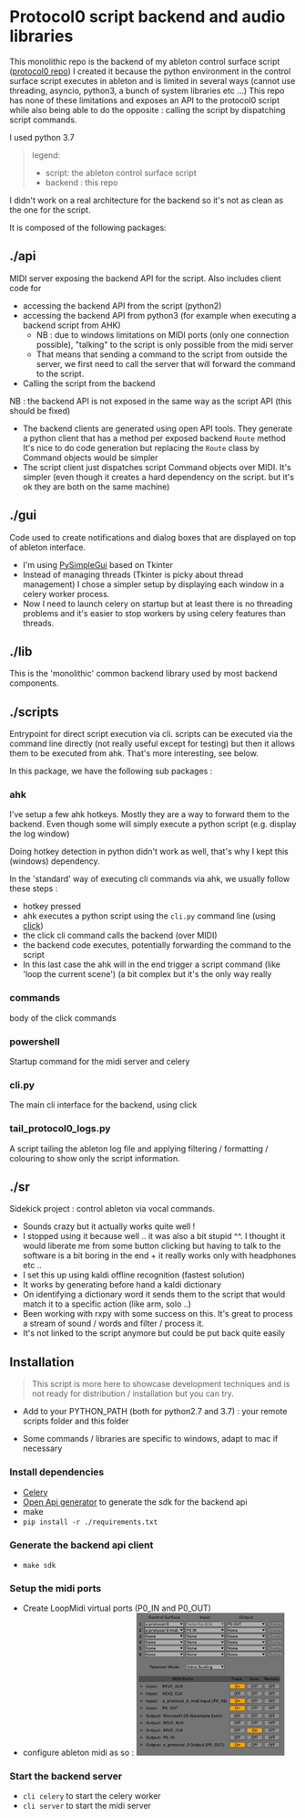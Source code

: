 # Protocol0 script backend and audio libraries

This monolithic repo is the backend of my ableton control surface
script ([protocol0 repo](https://github.com/lebrunthibault/Protocol-0-Surface-Script))
I created it because the python environment in the control surface script executes in ableton and is limited in several
ways
(cannot use threading, asyncio, python3, a bunch of system libraries etc ...)
This repo has none of these limitations and exposes an API to the protocol0 script while also being able to do the opposite : 
calling the script by dispatching script commands.

I used python 3.7

> legend:
>- script: the ableton control surface script
>- backend : this repo

I didn't work on a real architecture for the backend so it's not as clean as the one for the script.

It is composed of the following packages:

## ./api
MIDI server exposing the backend API for the script. Also includes client code for
- accessing the backend API from the script (python2)
- accessing the backend API from python3 (for example when executing a backend script from AHK)
  - NB : due to windows limitations on MIDI ports (only one connection possible), "talking" to the script is only possible from the midi server
  - That means that sending a command to the script from outside the server, we first need to call the server that will forward the command to the script.
- Calling the script from the backend
  
NB : the backend API is not exposed in the same way as the script API (this should be fixed)
- The backend clients are generated using open API tools. They generate a python client that has a method per exposed backend `Route` method
  It's nice to do code generation but replacing the `Route` class by Command objects would be simpler
- The script client just dispatches script Command objects over MIDI. It's simpler (even though it creates a hard dependency on the script. but it's ok they are both on the same machine)
  
## ./gui
Code used to create notifications and dialog boxes that are displayed on top of ableton interface.
- I'm using [PySimpleGui](https://pysimplegui.readthedocs.io/) based on Tkinter
- Instead of managing threads (Tkinter is picky about thread management) I chose a simpler setup by displaying each window in a celery worker process.
- Now I need to launch celery on startup but at least there is no threading problems and it's easier to stop workers by using celery features than threads.
  
## ./lib
This is the 'monolithic' common backend library used by most backend components.


## ./scripts
Entrypoint for direct script execution via cli. scripts can be executed via the command line directly (not really useful except for testing)
but then it allows them to be executed from ahk. That's more interesting, see below.

In this package, we have the following sub packages :

### ahk
I've setup a few ahk hotkeys. Mostly they are a way to forward them to the backend.
Even though some will simply execute a python script (e.g. display the log window)

Doing hotkey detection in python didn't work as well, that's why I kept this (windows) dependency.

In the 'standard' way of executing cli commands via ahk, we usually follow these steps :
- hotkey pressed
- ahk executes a python script using the `cli.py` command line (using [click](https://click.palletsprojects.com/en/8.0.x/))
- the click cli command calls the backend (over MIDI)
- the backend code executes, potentially forwarding the command to the script
- In this last case the ahk will in the end trigger a script command (like 'loop the current scene') (a bit complex but it's the only way really 

### commands
body of the click commands

### powershell
Startup command for the midi server and celery

### cli.py
The main cli interface for the backend, using click

### tail_protocol0_logs.py
A script tailing the ableton log file and applying filtering / formatting / colouring to show only the script information.

## ./sr
Sidekick project : control ableton via vocal commands.
- Sounds crazy but it actually works quite well !
- I stopped using it because well .. it was also a bit stupid ^^. I thought it would liberate me from some button clicking
  but having to talk to the software is a bit boring in the end + it really works only with headphones etc ..
- I set this up using kaldi offline recognition (fastest solution)
- It works by generating before hand a kaldi dictionary 
- On identifying a dictionary word it sends them to the script that would match it to a specific action (like arm, solo ..)
- Been working with rxpy with some success on this. It's great to process a stream of sound / words and filter / process it.
- It's not linked to the script anymore but could be put back quite easily

## Installation

> This script is more here to showcase development techniques and is not ready for distribution / installation but you can try.

- Add to your PYTHON_PATH (both for python2.7 and 3.7) : your remote scripts folder and this folder

- Some commands / libraries are specific to windows, adapt to mac if necessary

### Install dependencies
- [Celery](https://docs.celeryproject.org/en/stable/getting-started/first-steps-with-celery.html)
- [Open Api generator](https://openapi-generator.tech/docs/installation/) to generate the sdk for the backend api
- make
- `pip install -r ./requirements.txt`
  
### Generate the backend api client
- `make sdk`

### Setup the midi ports
- Create LoopMidi virtual ports (P0_IN and P0_OUT)
- configure ableton midi as so :
    <img width="260px" src="https://raw.githubusercontent.com/lebrunthibault/Protocol-0-backend/master/doc/img/ableton_midi_config.PNG?sanitize=true" alt="ableton screenshot">

  
### Start the backend server
- `cli celery` to start the celery worker
- `cli server` to start the midi server
  

